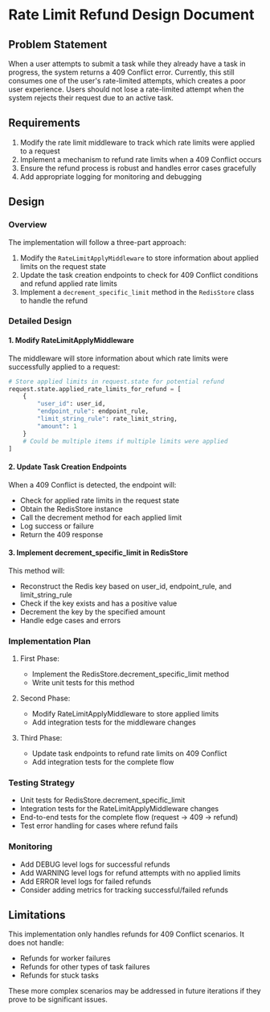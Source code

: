 # Rate Limit Refund Design Document

## Problem Statement

When a user attempts to submit a task while they already have a task in progress, the system returns a 409 Conflict error. Currently, this still consumes one of the user's rate-limited attempts, which creates a poor user experience. Users should not lose a rate-limited attempt when the system rejects their request due to an active task.

## Requirements

1. Modify the rate limit middleware to track which rate limits were applied to a request
2. Implement a mechanism to refund rate limits when a 409 Conflict occurs
3. Ensure the refund process is robust and handles error cases gracefully
4. Add appropriate logging for monitoring and debugging

## Design

### Overview

The implementation will follow a three-part approach:

1. Modify the `RateLimitApplyMiddleware` to store information about applied limits on the request state
2. Update the task creation endpoints to check for 409 Conflict conditions and refund applied rate limits
3. Implement a `decrement_specific_limit` method in the `RedisStore` class to handle the refund

### Detailed Design

#### 1. Modify RateLimitApplyMiddleware

The middleware will store information about which rate limits were successfully applied to a request:

```python
# Store applied limits in request.state for potential refund
request.state.applied_rate_limits_for_refund = [
    {
        "user_id": user_id,
        "endpoint_rule": endpoint_rule,
        "limit_string_rule": rate_limit_string,
        "amount": 1
    }
    # Could be multiple items if multiple limits were applied
]
```

#### 2. Update Task Creation Endpoints

When a 409 Conflict is detected, the endpoint will:

- Check for applied rate limits in the request state
- Obtain the RedisStore instance
- Call the decrement method for each applied limit
- Log success or failure
- Return the 409 response

#### 3. Implement decrement_specific_limit in RedisStore

This method will:

- Reconstruct the Redis key based on user_id, endpoint_rule, and limit_string_rule
- Check if the key exists and has a positive value
- Decrement the key by the specified amount
- Handle edge cases and errors

### Implementation Plan

1. First Phase:

   - Implement the RedisStore.decrement_specific_limit method
   - Write unit tests for this method

2. Second Phase:

   - Modify RateLimitApplyMiddleware to store applied limits
   - Add integration tests for the middleware changes

3. Third Phase:
   - Update task endpoints to refund rate limits on 409 Conflict
   - Add integration tests for the complete flow

### Testing Strategy

- Unit tests for RedisStore.decrement_specific_limit
- Integration tests for the RateLimitApplyMiddleware changes
- End-to-end tests for the complete flow (request → 409 → refund)
- Test error handling for cases where refund fails

### Monitoring

- Add DEBUG level logs for successful refunds
- Add WARNING level logs for refund attempts with no applied limits
- Add ERROR level logs for failed refunds
- Consider adding metrics for tracking successful/failed refunds

## Limitations

This implementation only handles refunds for 409 Conflict scenarios. It does not handle:

- Refunds for worker failures
- Refunds for other types of task failures
- Refunds for stuck tasks

These more complex scenarios may be addressed in future iterations if they prove to be significant issues.
